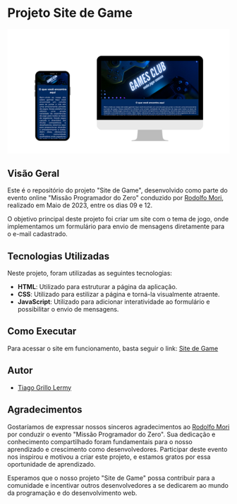 # Projeto Site de Game

![Site de Game](./assets/site-game.png)

## Visão Geral

Este é o repositório do projeto "Site de Game", desenvolvido como parte do evento online "Missão Programador do Zero" conduzido por [Rodolfo Mori](https://github.com/rodolfomori), realizado em Maio de 2023, entre os dias 09 e 12.

O objetivo principal deste projeto foi criar um site com o tema de jogo, onde implementamos um formulário para envio de mensagens diretamente para o e-mail cadastrado.

## Tecnologias Utilizadas

Neste projeto, foram utilizadas as seguintes tecnologias:

- **HTML**: Utilizado para estruturar a página da aplicação.
- **CSS**: Utilizado para estilizar a página e torná-la visualmente atraente.
- **JavaScript**: Utilizado para adicionar interatividade ao formulário e possibilitar o envio de mensagens.

## Como Executar

Para acessar o site em funcionamento, basta seguir o link: [Site de Game](https://tiagogrillolermy.github.io/projeto-live-site-game/)

## Autor

- [Tiago Grillo Lermy](https://github.com/TiagoGrilloLermy)

## Agradecimentos

Gostaríamos de expressar nossos sinceros agradecimentos ao [Rodolfo Mori](https://github.com/rodolfomori) por conduzir o evento "Missão Programador do Zero". Sua dedicação e conhecimento compartilhado foram fundamentais para o nosso aprendizado e crescimento como desenvolvedores. Participar deste evento nos inspirou e motivou a criar este projeto, e estamos gratos por essa oportunidade de aprendizado.

Esperamos que o nosso projeto "Site de Game" possa contribuir para a comunidade e incentivar outros desenvolvedores a se dedicarem ao mundo da programação e do desenvolvimento web.


